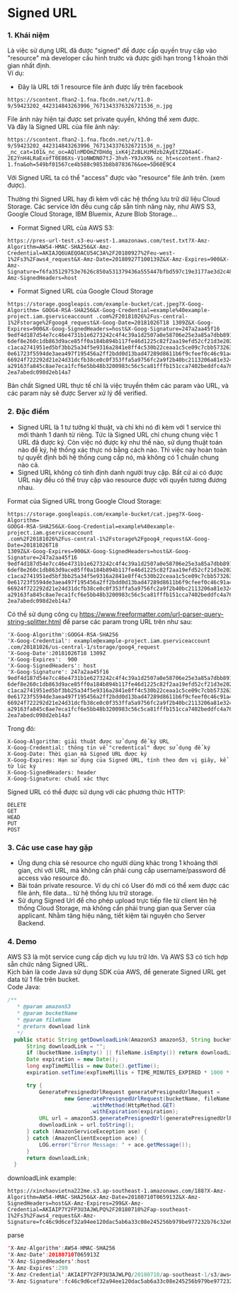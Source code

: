 # Signed URL
### 1. Khái niệm    
Là việc sử dụng URL đã được "signed" để được cấp quyền truy cập vào "resource" mà developer cấu hình trước và được giới hạn trong 1 khoản thời gian nhất định.  
Ví dụ: 
- Đây là URL tới 1 resource file ảnh được lấy trên facebook
```
https://scontent.fhan2-1.fna.fbcdn.net/v/t1.0-9/59423202_442314843263996_7671343376326721536_n.jpg
```
File ảnh này hiện tại được set private quyền, không thể xem được.   
Và đây là Signed URL của file ảnh này:
```
https://scontent.fhan2-1.fna.fbcdn.net/v/t1.0-9/59423202_442314843263996_7671343376326721536_n.jpg?_nc_cat=101&_nc_oc=AQlnMDOmZYDHdq_ixK4jZzBLHzMdzb2AyEtZZQ4a4C-2E2YnH4LRaExofT0E86Xs-V1oNWDNO7tJ-3hvh-Y9JxX9&_nc_ht=scontent.fhan2-1.fna&oh=549bf01567ce4b588c9853b8b8783676&oe=5D60E9C4
```
Với Signed URL ta có thể "access" được vào "resource" file ảnh trên. (xem được).

Thường thì Signed URL hay đi kèm với các hệ thống lưu trữ dữ liệu Cloud Storage. Các service lớn đều cung cấp sẵn tính năng này, như AWS S3, Google Cloud Storage, IBM Bluemix, Azure Blob Storage...
- Format Signed URL của AWS S3:
```
https://pres-url-test.s3-eu-west-1.amazonaws.com/test.txt?X-Amz-Algorithm=AWS4-HMAC-SHA256&X-Amz-Credential=AKIAJQ6UAEQOACU54C3A%2F20180927%2Feu-west-1%2Fs3%2Faws4_request&X-Amz-Date=20180927T100139Z&X-Amz-Expires=900&X-Amz-Signature=f6fa35129753e7626c850a531379436a555447bfbd597c19e3177ae3d2c48387&X-Amz-SignedHeaders=host
```
- Format Signed URL của Google Cloud Storage
```
https://storage.googleapis.com/example-bucket/cat.jpeg?X-Goog-Algorithm= GOOG4-RSA-SHA256&X-Goog-Credential=example%40example-project.iam.gserviceaccount .com%2F20181026%2Fus-central-1%2Fstorage%2Fgoog4_request&X-Goog-Date=20181026T18 1309Z&X-Goog-Expires=900&X-Goog-SignedHeaders=host&X-Goog-Signature=247a2aa45f16 9edf4d187d54e7cc46e4731b1e6273242c4f4c39a1d2507a0e58706e25e3a85a7dbb891d62afa849 6def8e260c1db863d9ace85ff0a184b894b117fe46d1225c82f2aa19efd52cf21d3e2022b3b868dc c1aca2741951ed5bf3bb25a34f5e9316a2841e8ff4c530b22ceaa1c5ce09c7cbb5732631510c2058 0e61723f5594de3aea497f195456a2ff2bdd0d13bad47289d8611b6f9cfeef0c46c91a455b94e90a 66924f722292d21e24d31dcfb38ce0c0f353ffa5a9756fc2a9f2b40bc2113206a81e324fc4fd6823 a29163fa845c8ae7eca1fcf6e5bb48b3200983c56c5ca81fffb151cca7402beddfc4a76b13344703 2ea7abedc098d2eb14a7
```
Bản chất Signed URL thực tế chỉ là việc truyền thêm các param vào URL, và các param này sẽ được Server xử lý để verified. 
### 2. Đặc điểm 
- Signed URL là 1 tư tưởng kĩ thuật, và chỉ khi nó đi kèm với 1 service thì mới thành 1 danh từ riêng. Tức là Signed URL chỉ chung chung việc 1 URL đã được ký. Còn việc nó được ký như thế nào, sử dụng thuật toán nào để ký, hệ thống xác thực nó bằng cách nào. Thì việc này hoàn toàn tự quyết định bởi hệ thống cung cấp nó, mà không có 1 chuẩn chung nào cả. 
- Signed URL không có tính định danh người truy cập. Bất cứ ai có được URL này đều có thể truy cập vào resource được với quyền tương đương nhau.

Format của Signed URL trong Google Cloud Storage: 
```
https://storage.googleapis.com/example-bucket/cat.jpeg?X-Goog-Algorithm=
GOOG4-RSA-SHA256&X-Goog-Credential=example%40example-project.iam.gserviceaccount
.com%2F20181026%2Fus-central-1%2Fstorage%2Fgoog4_request&X-Goog-Date=20181026T18
1309Z&X-Goog-Expires=900&X-Goog-SignedHeaders=host&X-Goog-Signature=247a2aa45f16
9edf4d187d54e7cc46e4731b1e6273242c4f4c39a1d2507a0e58706e25e3a85a7dbb891d62afa849
6def8e260c1db863d9ace85ff0a184b894b117fe46d1225c82f2aa19efd52cf21d3e2022b3b868dc
c1aca2741951ed5bf3bb25a34f5e9316a2841e8ff4c530b22ceaa1c5ce09c7cbb5732631510c2058
0e61723f5594de3aea497f195456a2ff2bdd0d13bad47289d8611b6f9cfeef0c46c91a455b94e90a
66924f722292d21e24d31dcfb38ce0c0f353ffa5a9756fc2a9f2b40bc2113206a81e324fc4fd6823
a29163fa845c8ae7eca1fcf6e5bb48b3200983c56c5ca81fffb151cca7402beddfc4a76b13344703
2ea7abedc098d2eb14a7
```
Có  thể sử dụng công cụ https://www.freeformatter.com/url-parser-query-string-splitter.html để parse các param trong URL trên như sau: 
```
'X-Goog-Algorithm':GOOG4-RSA-SHA256
'X-Goog-Credential': example@example-project.iam.gserviceaccount .com/20181026/us-central-1/storage/goog4_request
'X-Goog-Date':20181026T18 1309Z
'X-Goog-Expires':  900
'X-Goog-SignedHeaders': host
'X-Goog-Signature': 247a2aa45f16 9edf4d187d54e7cc46e4731b1e6273242c4f4c39a1d2507a0e58706e25e3a85a7dbb891d62afa849 6def8e260c1db863d9ace85ff0a184b894b117fe46d1225c82f2aa19efd52cf21d3e2022b3b868dc c1aca2741951ed5bf3bb25a34f5e9316a2841e8ff4c530b22ceaa1c5ce09c7cbb5732631510c2058 0e61723f5594de3aea497f195456a2ff2bdd0d13bad47289d8611b6f9cfeef0c46c91a455b94e90a 66924f722292d21e24d31dcfb38ce0c0f353ffa5a9756fc2a9f2b40bc2113206a81e324fc4fd6823 a29163fa845c8ae7eca1fcf6e5bb48b3200983c56c5ca81fffb151cca7402beddfc4a76b13344703 2ea7abedc098d2eb14a7 
``` 
Trong đó:
```
X-Goog-Algorithm: giải thuật được sử dụng để ký URL
X-Goog-Credential: thông tin về "credentical" được sử dụng để ký
X-Goog-Date: Thời gian mà Signed URL được ký
X-Goog-Expires: Hạn sử dụng của Signed URL, tính theo đơn vị giây, kể từ lúc ký
X-Goog-SignedHeaders: header
X-Goog-Signature: chuỗi xác thực
```
Signed URL có thể được sử dụng với các phương thức HTTP:
```
DELETE
GET
HEAD
PUT
POST
```

### 3. Các use case hay gặp   
- Ứng dụng chia sẻ resource cho người dùng khác trong 1 khoảng thời gian, chỉ với URL, mà không cần phải cung cấp username/password để access vào resource đó.
- Bài toán private resource. Ví dụ chỉ có User đó mới có thể xem được các file ảnh, file data... từ hệ thống lưu trữ storage. 
- Sử dụng Signed Url để cho phép upload trực tiếp file từ client lên hệ thống Cloud Storage, mà không cần phải trung gian qua Server của applicant. Nhằm tăng hiệu năng, tiết kiệm tài nguyên cho Server Backend.

### 4. Demo
  AWS S3 là một service cung cấp dịch vụ lưu trữ lớn. Và AWS S3 có tích hợp sẵn chức năng Signed URL.   
  Kịch bản là code Java sử dụng SDK của AWS, để generate Signed URL get data từ 1 file trên bucket.     
  Code Java:
  ```java
  /**
     * @param amazonS3
     * @param bucketName
     * @param fileName
     * @return download link
     */
    public static String getDownloadLink(AmazonS3 amazonS3, String bucketName, String fileName) {
        String downloadLink = "";
        if (bucketName.isEmpty() || fileName.isEmpty()) return downloadLink;
        Date expiration = new Date();
        long expTimeMillis = new Date().getTime();
        expiration.setTime(expTimeMillis + TIME_MINUTES_EXPIRED * 1000 * 60);

        try {
            GeneratePresignedUrlRequest generatePresignedUrlRequest =
                    new GeneratePresignedUrlRequest(bucketName, fileName)
                            .withMethod(HttpMethod.GET)
                            .withExpiration(expiration);
            URL url = amazonS3.generatePresignedUrl(generatePresignedUrlRequest);
            downloadLink = url.toString();
        } catch (AmazonServiceException ase) {
        } catch (AmazonClientException ace) {
            LOG.error("Error Message: " + ace.getMessage());
        }
        return downloadLink;
    }
```
downloadLink example:
```
https://xinchaovietna222me.s3.ap-southeast-1.amazonaws.com/188?X-Amz-Algorithm=AWS4-HMAC-SHA256&X-Amz-Date=20180710T065913Z&X-Amz-SignedHeaders=host&X-Amz-Expires=299&X-Amz-Credential=AKIAIP7Y2FP3U3AJWLPQ%2F20180710%2Fap-southeast-1%2Fs3%2Faws4_request&X-Amz-Signature=fc46c9d6cef32a94ee120dac5ab6a33c08e245256b979be977232b76c32e6926
```
parse
```java
'X-Amz-Algorithm':AWS4-HMAC-SHA256
'X-Amz-Date':20180710T065913Z
'X-Amz-SignedHeaders':host
'X-Amz-Expires':299
'X-Amz-Credential':AKIAIP7Y2FP3U3AJWLPQ/20180710/ap-southeast-1/s3/aws4_request
'X-Amz-Signature':fc46c9d6cef32a94ee120dac5ab6a33c08e245256b979be977232b76c32e6926
```
